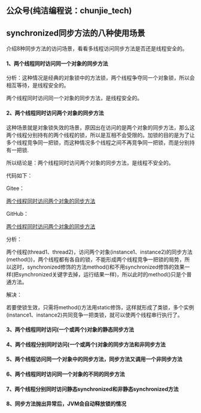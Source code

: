 ## 公众号(纯洁编程说：chunjie_tech)

## synchronized同步方法的八种使用场景

介绍8种同步方法的访问场景，看看多线程访问同步方法是否还是线程安全的。

#### 1、两个线程同时访问同一个对象的同步方法

分析：这种情况是经典的对象锁中的方法锁，两个线程争夺同一个对象锁，所以会相互等待，是线程安全的。

两个线程同时访问同一个对象的同步方法，是线程安全的。

#### 2、两个线程同时访问两个对象的同步方法

这种场景就是对象锁失效的场景，原因出在访问的是两个对象的同步方法，那么这两个线程分别持有的两个线程的锁，所以是互相不会受限的。加锁的目的是为了让多个线程竞争同一把锁，而这种情况多个线程之间不再竞争同一把锁，而是分别持有一把锁.

所以结论是：两个线程同时访问两个对象的同步方法，是线程不安全的。

代码如下：

Gitee：

[两个线程同时访问两个对象的同步方法](https://gitee.com/zjhpure/studyNotes/tree/master/src/main/java/sync/Condition2.java)

GitHub：

[两个线程同时访问两个对象的同步方法](https://github.com/zjhpure/studyNotes/tree/master/src/main/java/sync/Condition2.java)

分析：

两个线程(thread1、thread2)，访问两个对象(instance1、instance2)的同步方法(method())，两个线程都有各自的锁，不能形成两个线程竞争一把锁的局势，所以这时，synchronized修饰的方法method()和不用synchronized修饰的效果一样(把synchronized关键字去掉，运行结果一样)，所以此时的method()只是个普通方法。

解决：

若要使锁生效，只需将method()方法用static修饰，这样就形成了类锁，多个实例(instance1、instance2)共同竞争一把类锁，就可以使两个线程串行执行了。

#### 3、两个线程同时访问(一个或两个)对象的静态同步方法



#### 4、两个线程分别同时访问(一个或两个)对象的同步方法和非同步方法



#### 5、两个线程访问同一个对象中的同步方法，同步方法又调用一个非同步方法



#### 6、两个线程同时访问同一个对象的不同的同步方法



#### 7、两个线程分别同时访问静态synchronized和非静态synchronized方法



#### 8、同步方法抛出异常后，JVM会自动释放锁的情况




